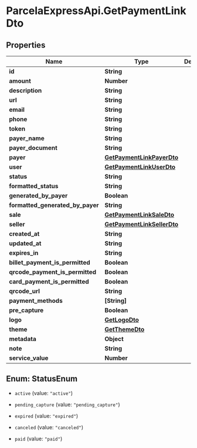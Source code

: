 # ParcelaExpressApi.GetPaymentLinkDto

## Properties

Name | Type | Description | Notes
------------ | ------------- | ------------- | -------------
**id** | **String** |  | 
**amount** | **Number** |  | 
**description** | **String** |  | 
**url** | **String** |  | 
**email** | **String** |  | 
**phone** | **String** |  | 
**token** | **String** |  | 
**payer_name** | **String** |  | 
**payer_document** | **String** |  | 
**payer** | [**GetPaymentLinkPayerDto**](GetPaymentLinkPayerDto.md) |  | 
**user** | [**GetPaymentLinkUserDto**](GetPaymentLinkUserDto.md) |  | 
**status** | **String** |  | 
**formatted_status** | **String** |  | 
**generated_by_payer** | **Boolean** |  | 
**formatted_generated_by_payer** | **String** |  | 
**sale** | [**GetPaymentLinkSaleDto**](GetPaymentLinkSaleDto.md) |  | 
**seller** | [**GetPaymentLinkSellerDto**](GetPaymentLinkSellerDto.md) |  | 
**created_at** | **String** |  | 
**updated_at** | **String** |  | 
**expires_in** | **String** |  | 
**billet_payment_is_permitted** | **Boolean** |  | [optional] 
**qrcode_payment_is_permitted** | **Boolean** |  | [optional] 
**card_payment_is_permitted** | **Boolean** |  | [optional] 
**qrcode_url** | **String** |  | [optional] 
**payment_methods** | **[String]** |  | [optional] 
**pre_capture** | **Boolean** |  | 
**logo** | [**GetLogoDto**](GetLogoDto.md) |  | 
**theme** | [**GetThemeDto**](GetThemeDto.md) |  | 
**metadata** | **Object** |  | 
**note** | **String** |  | [optional] 
**service_value** | **Number** |  | [optional] 



## Enum: StatusEnum


* `active` (value: `"active"`)

* `pending_capture` (value: `"pending_capture"`)

* `expired` (value: `"expired"`)

* `canceled` (value: `"canceled"`)

* `paid` (value: `"paid"`)




